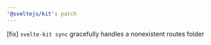 ```yaml
---
'@sveltejs/kit': patch
---
```


[fix] `svelte-kit sync` gracefully handles a nonexistent routes folder
